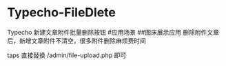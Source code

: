 # Typecho-FileDlete
Typecho 新建文章附件批量删除按钮
#应用场景
##图床展示应用
删除附件文章后，新增文章附件不清空，很多附件删除麻烦费时间

taps
直接替换 /admin/file-upload.php 即可
